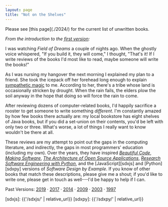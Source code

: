```yaml
---
layout: page
title: "Not on the Shelves"
---
```


<div class="center" markdown="1">
  Please see [this page](./2024/) for the current list of unwritten books.
</div>

*From the introduction to the [first version](./1997/):*

I was watching *Field of Dreams* a couple of nights ago.
When the ghostly voice whispered,
"If you build it, they will come,"
I thought,
"That's it!
If I write reviews of the books I'd most like to read,
maybe someone will write the books!"

As I was nursing my hangover the next morning
I explained my plan to a friend.
She took the icepack off her forehead long enough to explain
[sympathetic magic][magic] to me.
According to her,
there's a tribe whose land is occasionally stricken by drought.
When the rain fails,
the elders plow the soil anyway
in the hope that doing so will force the rain to come.

After reviewing dozens of computer-related books,
I'd happily sacrifice a rooster to get someone to write something *different*.
I'm constantly amazed by how few books there actually are:
my local bookstore has eight shelves of Java books,
but if you did a set-union on their contents,
you'd be left with only two or three.
What's worse,
a lot of things I really want to know wouldn't be there at all.

These reviews are my attempt to point out the gaps in the computing literature,
and indirectly,
the gaps in most programmers' education (including my own).
Over the years,
they have inspired
[*Beautiful Code*][bc],
[*Making Software*][ms],
[*The Architecture of Open Source Applications*][aosa],
[*Research Software Engineering with Python*][rsepy],
and the [JavaScript][sdxjs] and [Python][sdxpy] versions of *Software Design by Example*.
If you know of other books that match these descriptions,
please give me a shout;
if you'd like to write one,
please get in touch as well---I'd be happy to help if I can.

Past Versions:
[2019](./2019/)
&middot;
[2017](./2017/)
&middot;
[2014](./2014/)
&middot;
[2009](./2009/)
&middot;
[2003](./2003/)
&middot;
[1997](./1997/)

[aosa]: http://aosabook.org/
[bc]: https://www.oreilly.com/library/view/beautiful-code/9780596510046/
[magic]: http://en.wikipedia.org/wiki/Sympathetic_magic
[ms]: https://www.oreilly.com/library/view/making-software/9780596808310/
[rsepy]: https://merely-useful.tech/py-rse/
[sdxjs]: {{'/sdxjs/' | relative_url}}
[sdxpy]: {{'/sdxpy/' | relative_url}}
